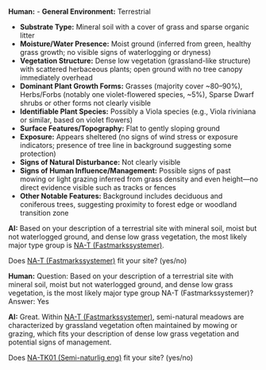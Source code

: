 **Human:** - **General Environment:** Terrestrial  
- **Substrate Type:** Mineral soil with a cover of grass and sparse organic litter  
- **Moisture/Water Presence:** Moist ground (inferred from green, healthy grass growth; no visible signs of waterlogging or dryness)  
- **Vegetation Structure:** Dense low vegetation (grassland-like structure) with scattered herbaceous plants; open ground with no tree canopy immediately overhead  
- **Dominant Plant Growth Forms:** Grasses (majority cover ~80–90%), Herbs/Forbs (notably one violet-flowered species, ~5%), Sparse Dwarf shrubs or other forms not clearly visible  
- **Identifiable Plant Species:** Possibly a Viola species (e.g., Viola riviniana or similar, based on violet flowers)  
- **Surface Features/Topography:** Flat to gently sloping ground  
- **Exposure:** Appears sheltered (no signs of wind stress or exposure indicators; presence of tree line in background suggesting some protection)  
- **Signs of Natural Disturbance:** Not clearly visible  
- **Signs of Human Influence/Management:** Possible signs of past mowing or light grazing inferred from grass density and even height—no direct evidence visible such as tracks or fences  
- **Other Notable Features:** Background includes deciduous and coniferous trees, suggesting proximity to forest edge or woodland transition zone

**AI:** Based on your description of a terrestrial site with mineral soil, moist but not waterlogged ground, and dense low grass vegetation, the most likely major type group is [NA-T (Fastmarkssystemer)](https://naturinorge.artsdatabanken.no/Naturtype/NA).

Does [NA-T (Fastmarkssystemer)](https://naturinorge.artsdatabanken.no/Naturtype/NA) fit your site? (yes/no)

**Human:** Question: Based on your description of a terrestrial site with mineral soil, moist but not waterlogged ground, and dense low grass vegetation, is the most likely major type group NA-T (Fastmarkssystemer)? 
Answer: Yes

**AI:** Great. Within [NA-T (Fastmarkssystemer)](https://naturinorge.artsdatabanken.no/Naturtype/NA), semi-natural meadows are characterized by grassland vegetation often maintained by mowing or grazing, which fits your description of dense low grass vegetation and potential signs of management.

Does [NA-TK01 (Semi-naturlig eng)](https://naturinorge.artsdatabanken.no/Naturtype/NA-TK01) fit your site? (yes/no)